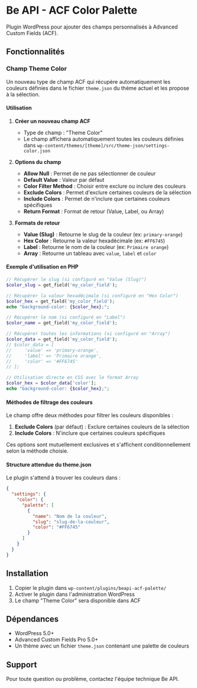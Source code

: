 # Be API - ACF Color Palette

Plugin WordPress pour ajouter des champs personnalisés à Advanced Custom Fields (ACF).

## Fonctionnalités

### Champ Theme Color

Un nouveau type de champ ACF qui récupère automatiquement les couleurs définies dans le fichier `theme.json` du thème actuel et les propose à la sélection.

#### Utilisation

1. **Créer un nouveau champ ACF**
   - Type de champ : "Theme Color"
   - Le champ affichera automatiquement toutes les couleurs définies dans `wp-content/themes/[theme]/src/theme-json/settings-color.json`

2. **Options du champ**
   - **Allow Null** : Permet de ne pas sélectionner de couleur
   - **Default Value** : Valeur par défaut
   - **Color Filter Method** : Choisir entre exclure ou inclure des couleurs
   - **Exclude Colors** : Permet d'exclure certaines couleurs de la sélection
   - **Include Colors** : Permet de n'inclure que certaines couleurs spécifiques
   - **Return Format** : Format de retour (Value, Label, ou Array)

3. **Formats de retour**
   - **Value (Slug)** : Retourne le slug de la couleur (ex: `primary-orange`)
   - **Hex Color** : Retourne la valeur hexadécimale (ex: `#FF6745`)
   - **Label** : Retourne le nom de la couleur (ex: `Primaire orange`)
   - **Array** : Retourne un tableau avec `value`, `label` et `color`

#### Exemple d'utilisation en PHP

```php
// Récupérer le slug (si configuré en "Value (Slug)")
$color_slug = get_field('my_color_field');

// Récupérer la valeur hexadécimale (si configuré en "Hex Color")
$color_hex = get_field('my_color_field');
echo "background-color: {$color_hex};";

// Récupérer le nom (si configuré en "Label")
$color_name = get_field('my_color_field');

// Récupérer toutes les informations (si configuré en "Array")
$color_data = get_field('my_color_field');
// $color_data = [
//     'value' => 'primary-orange',
//     'label' => 'Primaire orange',
//     'color' => '#FF6745'
// ];

// Utilisation directe en CSS avec le format Array
$color_hex = $color_data['color'];
echo "background-color: {$color_hex};";
```

#### Méthodes de filtrage des couleurs

Le champ offre deux méthodes pour filtrer les couleurs disponibles :

1. **Exclude Colors** (par défaut) : Exclure certaines couleurs de la sélection
2. **Include Colors** : N'inclure que certaines couleurs spécifiques

Ces options sont mutuellement exclusives et s'affichent conditionnellement selon la méthode choisie.

#### Structure attendue du theme.json

Le plugin s'attend à trouver les couleurs dans :

```json
{
  "settings": {
    "color": {
      "palette": [
        {
          "name": "Nom de la couleur",
          "slug": "slug-de-la-couleur",
          "color": "#FF6745"
        }
      ]
    }
  }
}
```

## Installation

1. Copier le plugin dans `wp-content/plugins/beapi-acf-palette/`
2. Activer le plugin dans l'administration WordPress
3. Le champ "Theme Color" sera disponible dans ACF

## Dépendances

- WordPress 5.0+
- Advanced Custom Fields Pro 5.0+
- Un thème avec un fichier `theme.json` contenant une palette de couleurs

## Support

Pour toute question ou problème, contactez l'équipe technique Be API.
